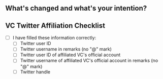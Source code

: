 ## What's changed and what's your intention?


## VC Twitter Affiliation Checklist

- [ ] I have filled these information correctly:
    - [ ] Twitter user ID
    - [ ] Twitter username in remarks (no "@" mark)
    - [ ] Twitter user ID of affiliated VC's official account
    - [ ] Twitter username of affiliated VC's official account in remarks (no "@" mark)
    - [ ] Twitter handle
